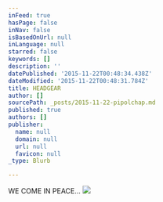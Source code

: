 ```yaml
---
inFeed: true
hasPage: false
inNav: false
isBasedOnUrl: null
inLanguage: null
starred: false
keywords: []
description: ''
datePublished: '2015-11-22T00:48:34.438Z'
dateModified: '2015-11-22T00:48:31.784Z'
title: HEADGEAR
author: []
sourcePath: _posts/2015-11-22-pipolchap.md
published: true
authors: []
publisher:
  name: null
  domain: null
  url: null
  favicon: null
_type: Blurb

---
```

WE COME IN PEACE...
![](https://the-grid-user-content.s3-us-west-2.amazonaws.com/b8b18c3a-df41-4616-8d3a-a7a2c9d12c8f.png)
